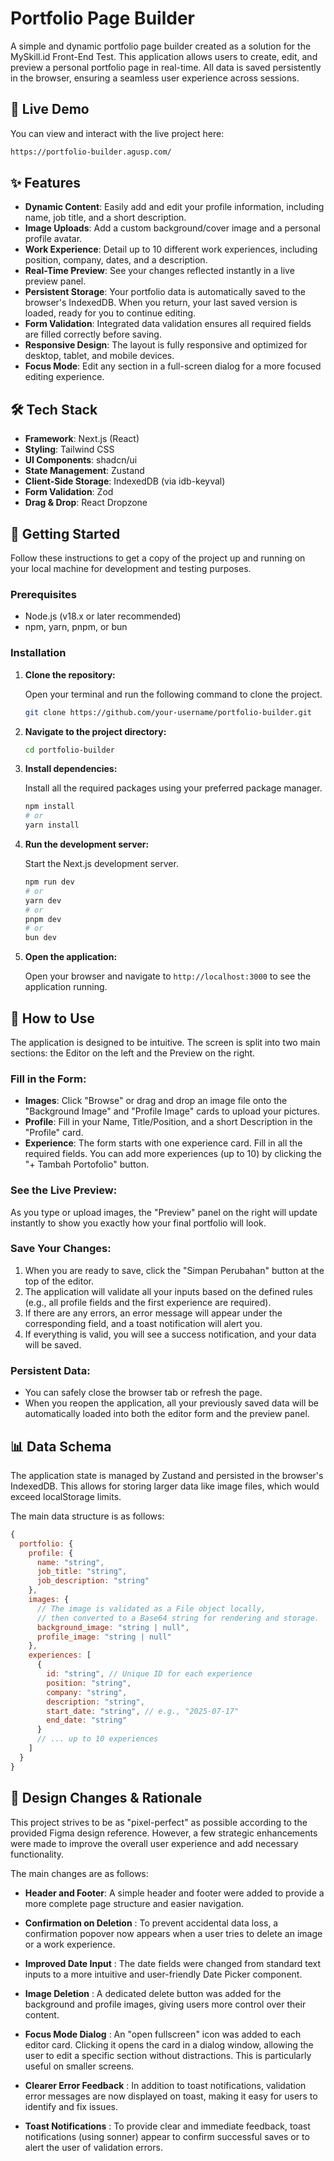 # Portfolio Page Builder

A simple and dynamic portfolio page builder created as a solution for the MySkill.id Front-End Test. This application allows users to create, edit, and preview a personal portfolio page in real-time. All data is saved persistently in the browser, ensuring a seamless user experience across sessions.

## 🚀 Live Demo
You can view and interact with the live project here:

```bash
https://portfolio-builder.agusp.com/
```

## ✨ Features

- **Dynamic Content**: Easily add and edit your profile information, including name, job title, and a short description.
- **Image Uploads**: Add a custom background/cover image and a personal profile avatar.
- **Work Experience**: Detail up to 10 different work experiences, including position, company, dates, and a description.
- **Real-Time Preview**: See your changes reflected instantly in a live preview panel.
- **Persistent Storage**: Your portfolio data is automatically saved to the browser's IndexedDB. When you return, your last saved version is loaded, ready for you to continue editing.
- **Form Validation**: Integrated data validation ensures all required fields are filled correctly before saving.
- **Responsive Design**: The layout is fully responsive and optimized for desktop, tablet, and mobile devices.
- **Focus Mode**: Edit any section in a full-screen dialog for a more focused editing experience.

## 🛠️ Tech Stack

- **Framework**: Next.js (React)
- **Styling**: Tailwind CSS
- **UI Components**: shadcn/ui
- **State Management**: Zustand
- **Client-Side Storage**: IndexedDB (via idb-keyval)
- **Form Validation**: Zod
- **Drag & Drop**: React Dropzone

## 🚀 Getting Started

Follow these instructions to get a copy of the project up and running on your local machine for development and testing purposes.

### Prerequisites

- Node.js (v18.x or later recommended)
- npm, yarn, pnpm, or bun

### Installation

1. **Clone the repository:**
   
   Open your terminal and run the following command to clone the project.
   
   ```bash
   git clone https://github.com/your-username/portfolio-builder.git
   ```

2. **Navigate to the project directory:**
   
   ```bash
   cd portfolio-builder
   ```

3. **Install dependencies:**
   
   Install all the required packages using your preferred package manager.
   
   ```bash
   npm install
   # or
   yarn install
   ```

4. **Run the development server:**
   
   Start the Next.js development server.
   
   ```bash
   npm run dev
   # or
   yarn dev
   # or
   pnpm dev
   # or
   bun dev
   ```

5. **Open the application:**
   
   Open your browser and navigate to `http://localhost:3000` to see the application running.

## 📝 How to Use

The application is designed to be intuitive. The screen is split into two main sections: the Editor on the left and the Preview on the right.

### Fill in the Form:

- **Images**: Click "Browse" or drag and drop an image file onto the "Background Image" and "Profile Image" cards to upload your pictures.
- **Profile**: Fill in your Name, Title/Position, and a short Description in the "Profile" card.
- **Experience**: The form starts with one experience card. Fill in all the required fields. You can add more experiences (up to 10) by clicking the "+ Tambah Portofolio" button.

### See the Live Preview:

As you type or upload images, the "Preview" panel on the right will update instantly to show you exactly how your final portfolio will look.

### Save Your Changes:

1. When you are ready to save, click the "Simpan Perubahan" button at the top of the editor.
2. The application will validate all your inputs based on the defined rules (e.g., all profile fields and the first experience are required).
3. If there are any errors, an error message will appear under the corresponding field, and a toast notification will alert you.
4. If everything is valid, you will see a success notification, and your data will be saved.

### Persistent Data:

- You can safely close the browser tab or refresh the page.
- When you reopen the application, all your previously saved data will be automatically loaded into both the editor form and the preview panel.

## 📊 Data Schema

The application state is managed by Zustand and persisted in the browser's IndexedDB. This allows for storing larger data like image files, which would exceed localStorage limits.

The main data structure is as follows:

```javascript
{
  portfolio: {
    profile: {
      name: "string",
      job_title: "string",
      job_description: "string"
    },
    images: {
      // The image is validated as a File object locally,
      // then converted to a Base64 string for rendering and storage.
      background_image: "string | null",
      profile_image: "string | null"
    },
    experiences: [
      {
        id: "string", // Unique ID for each experience
        position: "string",
        company: "string",
        description: "string",
        start_date: "string", // e.g., "2025-07-17"
        end_date: "string"
      }
      // ... up to 10 experiences
    ]
  }
}
```

## 🎨 Design Changes & Rationale

This project strives to be as "pixel-perfect" as possible according to the provided Figma design reference. However, a few strategic enhancements were made to improve the overall user experience and add necessary functionality.

The main changes are as follows:

- **Header and Footer**: A simple header and footer were added to provide a more complete page structure and easier navigation.

- **Confirmation on Deletion** : To prevent accidental data loss, a confirmation popover now appears when a user tries to delete an image or a work experience.

- **Improved Date Input** : The date fields were changed from standard text inputs to a more intuitive and user-friendly Date Picker component.

- **Image Deletion** : A dedicated delete button was added for the background and profile images, giving users more control over their content.

- **Focus Mode Dialog** : An "open fullscreen" icon was added to each editor card. Clicking it opens the card in a dialog window, allowing the user to edit a specific section without distractions. This is particularly useful on smaller screens.

- **Clearer Error Feedback** : In addition to toast notifications, validation error messages are now displayed on toast, making it easy for users to identify and fix issues.

- **Toast Notifications** : To provide clear and immediate feedback, toast notifications (using sonner) appear to confirm successful saves or to alert the user of validation errors.
